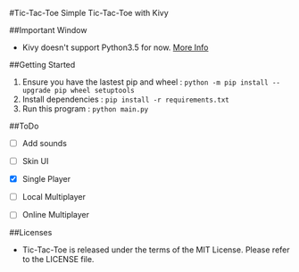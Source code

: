 #Tic-Tac-Toe
Simple Tic-Tac-Toe with Kivy


##Important
Window
- Kivy doesn't support Python3.5 for now. [More Info](https://kivy.org/docs/installation/installation-windows.html#install-win-dist)


##Getting Started
1. Ensure you have the lastest pip and wheel : `python -m pip install --upgrade pip wheel setuptools`
2. Install dependencies : `pip install -r requirements.txt`
3. Run this program : `python main.py`


##ToDo
- [ ] Add sounds
- [ ] Skin UI
- [x] Single Player
- [ ] Local Multiplayer
- [ ] Online Multiplayer


##Licenses
- Tic-Tac-Toe is released under the terms of the MIT License. Please refer to the LICENSE file.
